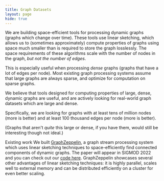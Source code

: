 ```yaml
---
title: Graph Datasets
layout: page
hide: true
---
```



We are building space-efficient tools for processing dynamic graphs (graphs which change over time).  These tools use linear sketching, which allows us to (sometimes approximately) compute properties of graphs using space much smaller than is required to store the graph losslessly.  The space requirements of these algorithms scale with the number of nodes in the graph, *but not the number of edges*.

This is especially useful when processing *dense* graphs (graphs that have a lot of edges per node).  Most existing graph processing systems assume that large graphs are always sparse, and optimize for computation on sparse graphs.

We believe that tools designed for computing properties of large, dense, dynamic graphs are useful, and are actively looking for real-world graph datasets which are large and dense.

Specifically, we are looking for graphs with at least tens of million nodes (more is better) and at least 100 thousand edges per node (more is better).

(Graphs that aren't *quite* this large or dense, if you have them, would still be interesting though not ideal.)



Existing work
We built [GraphZeppelin](/deeplinks/graphzeppelin.pdf), a graph stream processing system which uses linear sketching techniques to space-efficiently find connected components of dynamic graphs.  The paper will appear in SIGMOD 2022 and you can check out our [code here](https://github.com/GraphStreamingProject/GraphStreamingCC).  GraphZeppelin showcases several other advantages of linear sketching techniques: it is highly parallel, scales well to external memory and can be distributed efficiently on a cluster for even better scaling.

